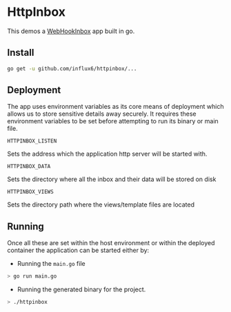 # HttpInbox
This demos a [WebHookInbox](http://webhookinbox.com/) app built in go.

## Install

```bash
go get -u github.com/influx6/httpinbox/...
```

## Deployment
The app uses environment variables as its core means of deployment which allows
us to store sensitive details away securely. It requires these environment
variables to be set before attempting to run its binary or main file.

  ```
  HTTPINBOX_LISTEN
  ```
  Sets the address which the application http server will be started with.

  ```
  HTTPINBOX_DATA
  ```
  Sets the directory where all the inbox and their data
  will be stored on disk

  ```
  HTTPINBOX_VIEWS
  ```
  Sets the directory path where the views/template files
  are located


## Running
Once all these are set within the host environment or within the deployed container
the application can be started either by:

- Running the `main.go` file

```bash
> go run main.go
```

- Running the generated binary for the project.

```bash
> ./httpinbox
```
